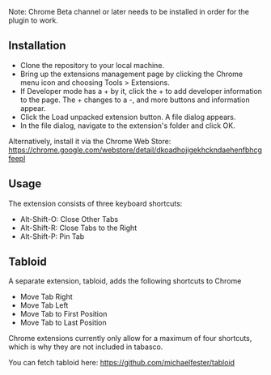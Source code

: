 Note: Chrome Beta channel or later needs to be installed in order for the plugin to work.

## Installation

* Clone the repository to your local machine.
* Bring up the extensions management page by clicking the Chrome menu icon and choosing Tools > Extensions.
* If Developer mode has a + by it, click the + to add developer information to the page. The + changes to a -, and more buttons and information appear.
* Click the Load unpacked extension button. A file dialog appears.
* In the file dialog, navigate to the extension's folder and click OK.

Alternatively, install it via the Chrome Web Store: https://chrome.google.com/webstore/detail/dkoadhojigekhckndaehenfbhcgfeepl

## Usage

The extension consists of three keyboard shortcuts:

* Alt-Shift-O: Close Other Tabs
* Alt-Shift-R: Close Tabs to the Right
* Alt-Shift-P: Pin Tab

## Tabloid

A separate extension, tabloid, adds the following shortcuts to Chrome

* Move Tab Right
* Move Tab Left
* Move Tab to First Position
* Move Tab to Last Position

Chrome extensions currently only allow for a maximum of four shortcuts, which is why they are not included in tabasco.

You can fetch tabloid here: https://github.com/michaelfester/tabloid
